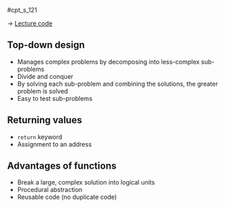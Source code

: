 #cpt_s_121 

-> [Lecture code](https://github.com/mathletedev/cpt_s/blob/main/121/lectures/2023-09-06.c)

## Top-down design

- Manages complex problems by decomposing into less-complex sub-problems
- Divide and conquer
- By solving each sub-problem and combining the solutions, the greater problem is solved
- Easy to test sub-problems

## Returning values

- `return` keyword
- Assignment to an address

## Advantages of functions

- Break a large, complex solution into logical units
- Procedural abstraction
- Reusable code (no duplicate code)